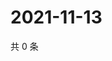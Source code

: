 # 2021-11-13

共 0 条

<!-- BEGIN WEIBO -->
<!-- 最后更新时间 Sat Nov 13 2021 01:17:36 GMT+0800 (China Standard Time) -->

<!-- END WEIBO -->
